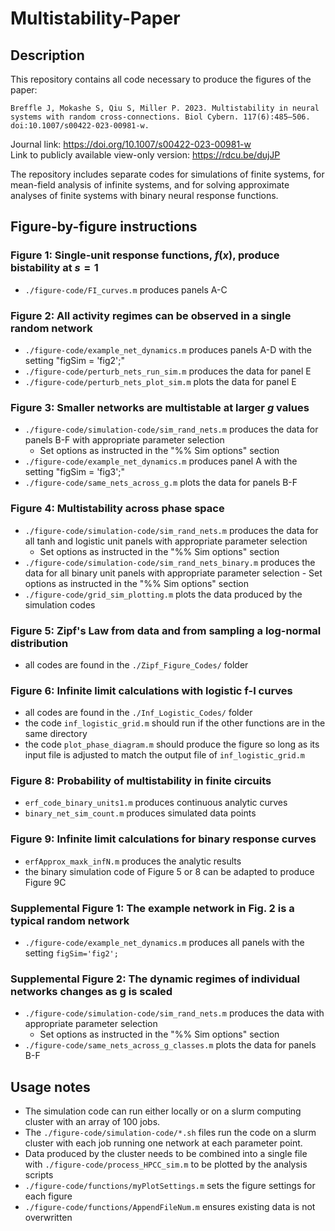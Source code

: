 # Multistability-Paper

## Description

This repository contains all code necessary to produce the figures of the paper:

```text
Breffle J, Mokashe S, Qiu S, Miller P. 2023. Multistability in neural systems with random cross-connections. Biol Cybern. 117(6):485–506. doi:10.1007/s00422-023-00981-w.
```

Journal link: <https://doi.org/10.1007/s00422-023-00981-w> \
Link to publicly available view-only version: <https://rdcu.be/dujJP>

The repository includes separate codes for simulations of finite systems, for mean-field analysis of infinite systems, and for solving approximate analyses of finite systems with binary neural response functions.

## Figure-by-figure instructions

### Figure 1: Single-unit response functions, $f(x)$, produce bistability at $s=1$

- ```./figure-code/FI_curves.m``` produces panels A-C

### Figure 2: All activity regimes can be observed in a single random network

- ```./figure-code/example_net_dynamics.m``` produces panels A-D with the setting "figSim = 'fig2';"
- ```./figure-code/perturb_nets_run_sim.m``` produces the data for panel E
- ```./figure-code/perturb_nets_plot_sim.m``` plots the data for panel E

### Figure 3: Smaller networks are multistable at larger $g$ values

- ```./figure-code/simulation-code/sim_rand_nets.m``` produces the data for panels B-F with appropriate parameter selection
  - Set options as instructed in the "%% Sim options" section
- ```./figure-code/example_net_dynamics.m``` produces panel A with the setting "figSim = 'fig3';"
- ```./figure-code/same_nets_across_g.m``` plots the data for panels B-F

### Figure 4: Multistability across phase space

- ```./figure-code/simulation-code/sim_rand_nets.m``` produces the data for all tanh and logistic unit panels with appropriate parameter selection
  - Set options as instructed in the "%% Sim options" section
- ```./figure-code/simulation-code/sim_rand_nets_binary.m``` produces the data for all binary unit panels with appropriate parameter selection
        - Set options as instructed in the "%% Sim options" section
- ```./figure-code/grid_sim_plotting.m``` plots the data produced by the simulation codes

### Figure 5: Zipf's Law from data and from sampling a log-normal distribution

- all codes are found in the ```./Zipf_Figure_Codes/``` folder

### Figure 6: Infinite limit calculations with logistic f-I curves

- all codes are found in the ```./Inf_Logistic_Codes/``` folder
- the code ```inf_logistic_grid.m``` should run if the other functions are in the same directory
- the code ```plot_phase_diagram.m``` should produce the figure so long as its input file is adjusted to match the output file of ```inf_logistic_grid.m```

### Figure 8: Probability of multistability in finite circuits

- ```erf_code_binary_units1.m``` produces continuous analytic curves
- ```binary_net_sim_count.m``` produces simulated data points

### Figure 9: Infinite limit calculations for binary response curves

- ```erfApprox_maxk_infN.m``` produces the analytic results
- the binary simulation code of Figure 5 or 8 can be adapted to produce Figure 9C

### Supplemental Figure 1: The example network in Fig. 2 is a typical random network

- ```./figure-code/example_net_dynamics.m``` produces all panels with the setting ```figSim='fig2';```

### Supplemental Figure 2: The dynamic regimes of individual networks changes as g is scaled

- ```./figure-code/simulation-code/sim_rand_nets.m``` produces the data with appropriate parameter selection
  - Set options as instructed in the "%% Sim options" section
- ```./figure-code/same_nets_across_g_classes.m``` plots the data for panels B-F

## Usage notes

- The simulation code can run either locally or on a slurm computing cluster with an array of 100 jobs.
- The ```./figure-code/simulation-code/*.sh``` files run the code on a slurm cluster with each job running one network at each parameter point.
- Data produced by the cluster needs to be combined into a single file with ```./figure-code/process_HPCC_sim.m``` to be plotted by the analysis scripts
- ```./figure-code/functions/myPlotSettings.m``` sets the figure settings for each figure
- ```./figure-code/functions/AppendFileNum.m``` ensures existing data is not overwritten
